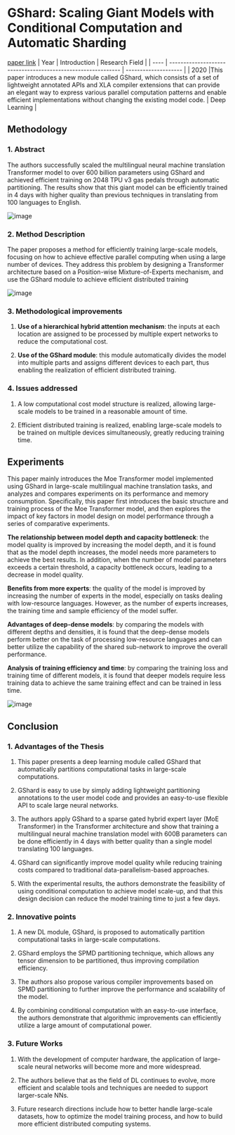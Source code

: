 # GShard: Scaling Giant Models with Conditional Computation and Automatic Sharding
[paper link](https://arxiv.org/pdf/2006.16668) 
| Year | Introduction                                                         | Research Field                 |
| ---- | ------------------------------------------------------------ | -------------------- |
| 2020 |This paper introduces a new module called GShard, which consists of a set of lightweight annotated APIs and XLA compiler extensions that can provide an elegant way to express various parallel computation patterns and enable efficient implementations without changing the existing model code.           | Deep Learning           |

## Methodology

### 1. Abstract
  The authors successfully scaled the multilingual neural machine translation Transformer model to over 600 billion parameters using GShard and achieved efficient training on 2048 TPU v3 gas pedals through automatic partitioning. The results show that this giant model can be efficiently trained in 4 days with higher quality than previous techniques in translating from 100 languages to English.

![image](https://github.com/user-attachments/assets/90acf2ed-a05a-4f87-9e36-1789075e93f6)

### 2. Method Description 
  The paper proposes a method for efficiently training large-scale models, focusing on how to achieve effective parallel computing when using a large number of devices. They address this problem by designing a Transformer architecture based on a Position-wise Mixture-of-Experts mechanism, and use the GShard module to achieve efficient distributed training

  ![image](https://github.com/user-attachments/assets/b8760084-38f1-47b6-acbe-33fa6dff32be)

### 3. Methodological improvements
  1. **Use of a hierarchical hybrid attention mechanism**: the inputs at each location are assigned to be processed by multiple expert networks to reduce the computational cost.
  
  2. **Use of the GShard module**: this module automatically divides the model into multiple parts and assigns different devices to each part, thus enabling the realization of efficient distributed training.

### 4. Issues addressed 
  1. A low computational cost model structure is realized, allowing large-scale models to be trained in a reasonable amount of time.
  
  2. Efficient distributed training is realized, enabling large-scale models to be trained on multiple devices simultaneously, greatly reducing training time.

## Experiments
  This paper mainly introduces the Moe Transformer model implemented using GShard in large-scale multilingual machine translation tasks, and analyzes and compares experiments on its performance and memory consumption. Specifically, this paper first introduces the basic structure and training process of the Moe Transformer model, and then explores the impact of key factors in model design on model performance through a series of comparative experiments.

**The relationship between model depth and capacity bottleneck**: the model quality is improved by increasing the model depth, and it is found that as the model depth increases, the model needs more parameters to achieve the best results. In addition, when the number of model parameters exceeds a certain threshold, a capacity bottleneck occurs, leading to a decrease in model quality.

**Benefits from more experts**: the quality of the model is improved by increasing the number of experts in the model, especially on tasks dealing with low-resource languages. However, as the number of experts increases, the training time and sample efficiency of the model suffer.

**Advantages of deep-dense models**: by comparing the models with different depths and densities, it is found that the deep-dense models perform better on the task of processing low-resource languages and can better utilize the capability of the shared sub-network to improve the overall performance.

**Analysis of training efficiency and time**: by comparing the training loss and training time of different models, it is found that deeper models require less training data to achieve the same training effect and can be trained in less time.

![image](https://github.com/user-attachments/assets/e2454de4-0b27-431e-9d38-30efb0e64aad)

## Conclusion

### 1. Advantages of the Thesis
 1. This paper presents a deep learning module called GShard that automatically partitions computational tasks in large-scale computations.
 
 2. GShard is easy to use by simply adding lightweight partitioning annotations to the user model code and provides an easy-to-use flexible API to scale large neural networks.
 
 3. The authors apply GShard to a sparse gated hybrid expert layer (MoE Transformer) in the Transformer architecture and show that training a multilingual neural machine translation model with 600B parameters can be done efficiently in 4 days with better quality than a single model translating 100 languages.
 
 4. GShard can significantly improve model quality while reducing training costs compared to traditional data-parallelism-based approaches.
 
 5. With the experimental results, the authors demonstrate the feasibility of using conditional computation to achieve model scale-up, and that this design decision can reduce the model training time to just a few days.
    
### 2. Innovative points
  1. A new DL module, GShard, is proposed to automatically partition computational tasks in large-scale computations.
  
  2. GShard employs the SPMD partitioning technique, which allows any tensor dimension to be partitioned, thus improving compilation efficiency.
  
  3. The authors also propose various compiler improvements based on SPMD partitioning to further improve the performance and scalability of the model.
  
  4. By combining conditional computation with an easy-to-use interface, the authors demonstrate that algorithmic improvements can efficiently utilize a large amount of computational power.

### 3. Future Works
  1. With the development of computer hardware, the application of large-scale neural networks will become more and more widespread.
  
  2. The authors believe that as the field of DL continues to evolve, more efficient and scalable tools and techniques are needed to support larger-scale NNs.
  
  3. Future research directions include how to better handle large-scale datasets, how to optimize the model training process, and how to build more efficient distributed computing systems.
